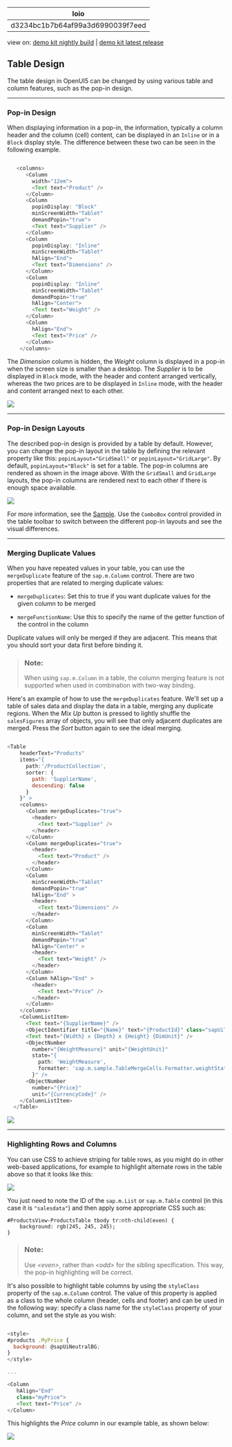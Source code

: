 <!-- loiod3234bc1b7b64af99a3d6990039f7eed -->

| loio |
| -----|
| d3234bc1b7b64af99a3d6990039f7eed |

<div id="loio">

view on: [demo kit nightly build](https://openui5nightly.hana.ondemand.com/#/topic/d3234bc1b7b64af99a3d6990039f7eed) | [demo kit latest release](https://openui5.hana.ondemand.com/#/topic/d3234bc1b7b64af99a3d6990039f7eed)</div>

## Table Design

The table design in OpenUI5 can be changed by using various table and column features, such as the pop-in design.

***

### Pop-in Design

When displaying information in a pop-in, the information, typically a column header and the column \(cell\) content, can be displayed in an `Inline` or in a `Block` display style. The difference between these two can be seen in the following example.

``` js

   <columns>
      <Column
        width="12em">
        <Text text="Product" />
      </Column>
      <Column
        popinDisplay: "Block"
        minScreenWidth="Tablet"
        demandPopin="true">
        <Text text="Supplier" />
      </Column>
      <Column
        popinDisplay: "Inline"
        minScreenWidth="Tablet"
        hAlign="End">
        <Text text="Dimensions" />
      </Column>
      <Column
        popinDisplay: "Inline"
        minScreenWidth="Tablet"
        demandPopin="true"
        hAlign="Center">
        <Text text="Weight" />
      </Column>
      <Column
        hAlign="End">
        <Text text="Price" />
      </Column>
    </columns>

```

The *Dimension* column is hidden, the *Weight* column is displayed in a pop-in when the screen size is smaller than a desktop. The *Supplier* is to be displayed in `Block` mode, with the header and content arranged vertically, whereas the two prices are to be displayed in `Inline` mode, with the header and content arranged next to each other.

![](loioec5a03af10ce4a289359b6f11307581f_LowRes.png)

***

<a name="loiod3234bc1b7b64af99a3d6990039f7eed__section_xsm_rtl_tpb"/>

### Pop-in Design Layouts

The described pop-in design is provided by a table by default. However, you can change the pop-in layout in the table by defining the relevant property like this: `popinLayout="GridSmall"` or `popinLayout="GridLarge"`. By default, `popinLayout="Block"` is set for a table. The pop-in columns are rendered as shown in the image above. With the `GridSmall` and `GridLarge` layouts, the pop-in columns are rendered next to each other if there is enough space available.

![](loio4b33c442ffda4e69b1fa5d14f2723921_LowRes.png)

For more information, see the [Sample](https://openui5.hana.ondemand.com/#/entity/sap.m.Table/sample/sap.m.sample.Table). Use the `ComboBox` control provided in the table toolbar to switch between the different pop-in layouts and see the visual differences.

***

### Merging Duplicate Values

When you have repeated values in your table, you can use the `mergeDuplicate` feature of the `sap.m.Column` control. There are two properties that are related to merging duplicate values:

-   `mergeDuplicates`: Set this to true if you want duplicate values for the given column to be merged

-   `mergeFunctionName`: Use this to specify the name of the getter function of the control in the column


Duplicate values will only be merged if they are adjacent. This means that you should sort your data first before binding it.

> ### Note:  
> When using `sap.m.Column` in a table, the column merging feature is not supported when used in combination with two-way binding.

Here's an example of how to use the `mergeDuplicates` feature. We'll set up a table of sales data and display the data in a table, merging any duplicate regions. When the *Mix Up* button is pressed to lightly shuffle the `salesFigures` array of objects, you will see that only adjacent duplicates are merged. Press the *Sort* button again to see the ideal merging.

``` js

<Table
    headerText="Products"
    items="{
      path:'/ProductCollection',
      sorter: {
        path: 'SupplierName',
        descending: false
      }
    }" >
    <columns>
      <Column mergeDuplicates="true">
        <header>
          <Text text="Supplier" />
        </header>
      </Column>
      <Column mergeDuplicates="true">
        <header>
          <Text text="Product" />
        </header>
      </Column>
      <Column
        minScreenWidth="Tablet"
        demandPopin="true"
        hAlign="End" >
        <header>
          <Text text="Dimensions" />
        </header>
      </Column>
      <Column
        minScreenWidth="Tablet"
        demandPopin="true"
        hAlign="Center" >
        <header>
          <Text text="Weight" />
        </header>
      </Column>
      <Column hAlign="End" >
        <header>
          <Text text="Price" />
        </header>
      </Column>
    </columns>
    <ColumnListItem>
      <Text text="{SupplierName}" />
      <ObjectIdentifier title="{Name}" text="{ProductId}" class="sapUiTinyMarginTopBottom" />
      <Text text="{Width} x {Depth} x {Height} {DimUnit}" />
      <ObjectNumber
        number="{WeightMeasure}" unit="{WeightUnit}"
        state="{
          path: 'WeightMeasure',
          formatter: 'sap.m.sample.TableMergeCells.Formatter.weightState'
        }" />
      <ObjectNumber
        number="{Price}"
        unit="{CurrencyCode}" />
    </ColumnListItem>
  </Table>

```

![](loio32ef8dc03ad44224994aeab8279bf5c6_LowRes.png)

***

### Highlighting Rows and Columns

You can use CSS to achieve striping for table rows, as you might do in other web-based applications, for example to highlight alternate rows in the table above so that it looks like this:

![](loioc15900388cb447fd96d2dbdaa264cb77_LowRes.png)

You just need to note the ID of the `sap.m.List` or `sap.m.Table` control \(in this case it is `"salesdata"`\) and then apply some appropriate CSS such as:

```
#ProductsView-ProductsTable tbody tr:nth-child(even) {
	background: rgb(245, 245, 245);
}

```

> ### Note:  
> Use *<even\>*, rather than *<odd\>* for the sibling specification. This way, the pop-in highlighting will be correct.

It's also possible to highlight table columns by using the `styleClass` property of the `sap.m.Column` control. The value of this property is applied as a class to the whole column \(header, cells and footer\) and can be used in the following way: specify a class name for the `styleClass` property of your column, and set the style as you wish:

``` js

<style>
#products .MyPrice {
  background: @sapUiNeutralBG;
}
</style>

...

<Column
   hAlign="End"
   class="myPrice">
   <Text text="Price" />
</Column>

```

This highlights the *Price* column in our example table, as shown below:

![](loiod90af7b06b7b43e69ecfb9116b99da73_LowRes.png)

